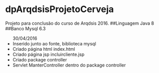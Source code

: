 # dpArqdsisProjetoCerveja
Projeto  para conclusão do curso de Arqdsis 2016.
##Linguagem Java 8
##Banco Mysql 6.3
<ul>30/04/2016
  <li>Inserido junto ao fonte, biblioteca mysql</li>
  <li>Criado página html index.html</li>
  <li>Criado página jsp incluircliente.jsp</li>
  <li>Criado package controller</li>
  <li>Servlet ManterController dentro do package controller</li>
</ul>

